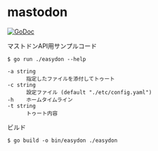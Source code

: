 # mastodon

[![GoDoc](https://godoc.org/github.com/mamemomonga/notebook-go/api/mastodon/mastodon/simple?status.svg)](https://godoc.org/github.com/mamemomonga/notebook-go/api/mastodon/mastodon/simple)

マストドンAPI用サンプルコード

	$ go run ./easydon --help
	
	-a string
	      指定したファイルを添付してトゥート
	-c string
	      設定ファイル (default "./etc/config.yaml")
	-h    ホームタイムライン
	-t string
	      トゥート内容

ビルド

	$ go build -o bin/easydon ./easydon

